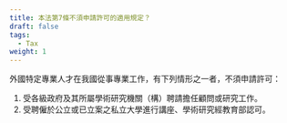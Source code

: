 ```yaml
---
title: 本法第7條不須申請許可的適用規定？
draft: false
tags:
  - Tax
weight: 1
---
```

外國特定專業人才在我國從事專業工作，有下列情形之一者，不須申請許可：

1. 受各級政府及其所屬學術研究機關（構）聘請擔任顧問或研究工作。
2. 受聘僱於公立或已立案之私立大學進行講座、學術研究經教育部認可。